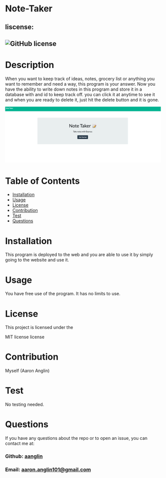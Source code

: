 #   Note-Taker
##  liscense: 
##  ![GitHub license](https://img.shields.io/badge/license-MIT-blue.svg)
#   Description
<p>When you want to keep track of ideas, notes, grocery list or anything you want to remember and need a way, this program is your answer. Now you have the ability to write down notes in this program and store it in a database with and id to keep track off. you can click it at anytime to see it and when you are ready to delete it, just hit the delete button and it is gone.</p>


![Note-Taker](/Develop/public/assets/image1/Screen%20Shot%202022-07-24%20at%207.24.03%20PM.png "Note Taker")



#  Table of Contents

*  [Installation](#installation)
*  [Usage](#usage)
*  [License](#license)
*  [Contribution](#contribution)
*  [Test](#test)
*  [Questions](#questions)

#   Installation
<p>This program is deployed to the web and you are able to use it by simply going to the website and use it.</p>

#  Usage
<p>You have free use of the program. It has no limits to use.</p>

#   License
<p>This project is licensed under the</p>
<p>MIT license license</p>
       
#   Contribution
<p>Myself (Aaron Anglin) </p>

#    Test
<p>No testing needed.</p>

#   Questions
<p>If you have any questions about the repo or to open an issue, you can contact me at:</p> 

###  Github: [aanglin](https://github.com) 
###  Email:  [aaron.anglin101@gmail.com](aaron.anglin101@gmail.com)  



